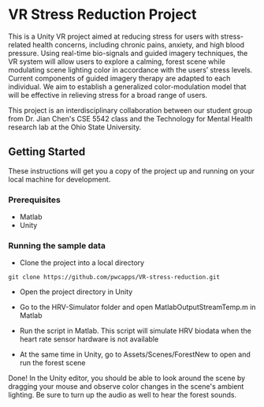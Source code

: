 # VR Stress Reduction Project

This is a Unity VR project aimed at reducing stress for users with stress-related health concerns, including chronic pains, anxiety, and high blood pressure. Using real-time bio-signals and guided imagery techniques, the VR system will allow users to explore a calming, forest scene while modulating scene lighting color in accordance with the users’ stress levels. Current components of guided imagery therapy are adapted to each individual. We aim to establish a generalized color-modulation model that will be effective in relieving stress for a broad range of users.

This project is an interdisciplinary collaboration between our student group from Dr. Jian Chen's CSE 5542 class and the Technology for Mental Health research lab at the Ohio State University.


## Getting Started

These instructions will get you a copy of the project up and running on your local machine for development.


### Prerequisites

- Matlab
- Unity


### Running the sample data

- Clone the project into a local directory

```
git clone https://github.com/pwcapps/VR-stress-reduction.git
```

- Open the project directory in Unity

- Go to the HRV-Simulator folder and open MatlabOutputStreamTemp.m in Matlab

- Run the script in Matlab. This script will simulate HRV biodata when the heart rate sensor hardware is not available

- At the same time in Unity, go to Assets/Scenes/ForestNew to open and run the forest scene

Done! In the Unity editor, you should be able to look around the scene by dragging your mouse and observe color changes in the scene's ambient lighting. Be sure to turn up the audio as well to hear the forest sounds.